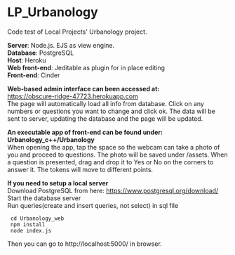 # LP_Urbanology
Code test of Local Projects' Urbanology project.

**Server**: Node.js. EJS as view engine.   
**Database**: PostgreSQL  
**Host**: Heroku  
**Web front-end**: Jeditable as plugin for in place editing   
**Front-end**: Cinder

**Web-based admin interface can been accessed at:**      
https://obscure-ridge-47723.herokuapp.com  
The page will automatically load all info from database. Click on any numbers or questions you want to change and click ok. The data will be sent to server, updating the database and the page will be updated.

**An executable app of front-end can be found under:  Urbanology_c++/Urbanology**  
When opening the app, tap the space so the webcam can take a photo of you and proceed to questions. The photo will be saved under /assets. When a question is presented, drag and drop it to Yes or No on the corners to answer it. The tokens will move to different points.

**If you need to setup a local server**  
Download PostgreSQL from here: https://www.postgresql.org/download/  
Start the database server  
Run queries(create and insert queries, not select) in sql file

```
 cd Urbanology_web
 npm install
 node index.js
```
Then you can go to http://localhost:5000/ in browser.

